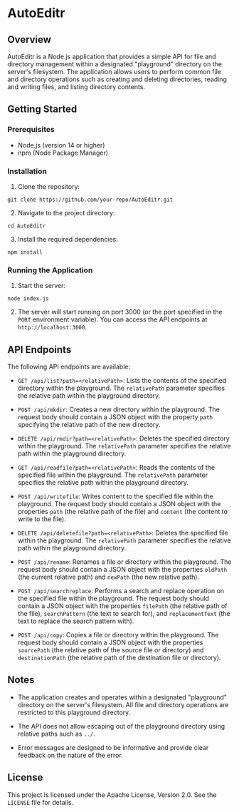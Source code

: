 # AutoEditr

## Overview

AutoEditr is a Node.js application that provides a simple API for file and directory management within a designated "playground" directory on the server's filesystem. The application allows users to perform common file and directory operations such as creating and deleting directories, reading and writing files, and listing directory contents.

## Getting Started

### Prerequisites

- Node.js (version 14 or higher)
- npm (Node Package Manager)

### Installation

1. Clone the repository:
```
git clone https://github.com/your-repo/AutoEditr.git
```

2. Navigate to the project directory:
```
cd AutoEditr
```

3. Install the required dependencies:
```
npm install
```

### Running the Application

1. Start the server:
```
node index.js
```

2. The server will start running on port 3000 (or the port specified in the `PORT` environment variable). You can access the API endpoints at `http://localhost:3000`.

## API Endpoints

The following API endpoints are available:

- `GET /api/list?path=<relativePath>`: Lists the contents of the specified directory within the playground. The `relativePath` parameter specifies the relative path within the playground directory.

- `POST /api/mkdir`: Creates a new directory within the playground. The request body should contain a JSON object with the property `path` specifying the relative path of the new directory.

- `DELETE /api/rmdir?path=<relativePath>`: Deletes the specified directory within the playground. The `relativePath` parameter specifies the relative path within the playground directory.

- `GET /api/readfile?path=<relativePath>`: Reads the contents of the specified file within the playground. The `relativePath` parameter specifies the relative path within the playground directory.

- `POST /api/writefile`: Writes content to the specified file within the playground. The request body should contain a JSON object with the properties `path` (the relative path of the file) and `content` (the content to write to the file).

- `DELETE /api/deletefile?path=<relativePath>`: Deletes the specified file within the playground. The `relativePath` parameter specifies the relative path within the playground directory.

- `POST /api/rename`: Renames a file or directory within the playground. The request body should contain a JSON object with the properties `oldPath` (the current relative path) and `newPath` (the new relative path).

- `POST /api/searchreplace`: Performs a search and replace operation on the specified file within the playground. The request body should contain a JSON object with the properties `filePath` (the relative path of the file), `searchPattern` (the text to search for), and `replacementText` (the text to replace the search pattern with).

- `POST /api/copy`: Copies a file or directory within the playground. The request body should contain a JSON object with the properties `sourcePath` (the relative path of the source file or directory) and `destinationPath` (the relative path of the destination file or directory).

## Notes

- The application creates and operates within a designated "playground" directory on the server's filesystem. All file and directory operations are restricted to this playground directory.

- The API does not allow escaping out of the playground directory using relative paths such as `../`.

- Error messages are designed to be informative and provide clear feedback on the nature of the error.

## License

This project is licensed under the Apache License, Version 2.0. See the `LICENSE` file for details.